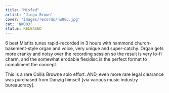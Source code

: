 ```yaml
---
title: "Misfed"
artist: 'Jingo Brown'
cover: 'images/records/nw003.jpg'
cat: 'NW003'
status: RELEASED
---
```


6 best Misfits tunes rapid-recorded in 3 hours with hammond church-basement-style organ and voice, very unique and super-catchy. Organ gets more cranky and noisy over the recording session so the result is very lo-fi charm, and the somewhat erodable flexidisc is the perfect format to compliment the concept.

This is a rare Collis Browne solo effort. AND, even more rare legal clearance was purchased from Danzig himself [via various music industry bureaucracy].
